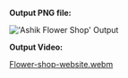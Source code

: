 **Output PNG file:**

!['Ashik Flower Shop' Output](https://github.com/ashik-08/A1-Flower-Shop-Website/assets/138667359/ad41da28-0d0a-4423-b984-767cac94ff95)



**Output Video:**

[Flower-shop-website.webm](https://github.com/ashik-08/A1-Flower-Shop-Website/assets/138667359/89b6f08c-ee6b-4be1-922b-da6f62e5c503)
